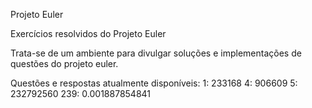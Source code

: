 Projeto Euler

Exercícios resolvidos do Projeto Euler

Trata-se de um ambiente para divulgar soluções e implementações de questões do projeto euler.

Questões e respostas atualmente disponíveis:
  1: 233168
  4: 906609
  5: 232792560
  239: 0.001887854841
